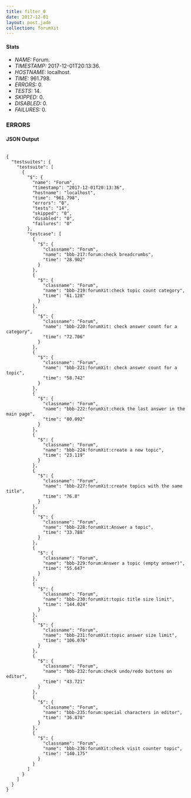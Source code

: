 ```yaml
---
title: filter_0
date: 2017-12-01
layout: post.jade
collection: forumXit
---
```


#### Stats
- *NAME:* Forum.
- *TIMESTAMP:* 2017-12-01T20:13:36.
- *HOSTNAME:* localhost.
- *TIME:* 961.798.
- *ERRORS:* 0.
- *TESTS:* 14.
- *SKIPPED:* 0.
- *DISABLED:* 0.
- *FAILURES:* 0.


### ERRORS


<h4>JSON Output</h4>
<pre><code class="language-json">
{
  "testsuites": {
    "testsuite": [
      {
        "$": {
          "name": "Forum",
          "timestamp": "2017-12-01T20:13:36",
          "hostname": "localhost",
          "time": "961.798",
          "errors": "0",
          "tests": "14",
          "skipped": "0",
          "disabled": "0",
          "failures": "0"
        },
        "testcase": [
          {
            "$": {
              "classname": "Forum",
              "name": "bbb-217:forum:check breadcrumbs",
              "time": "28.902"
            }
          },
          {
            "$": {
              "classname": "Forum",
              "name": "bbb-219:forumXit:check topic count category",
              "time": "61.128"
            }
          },
          {
            "$": {
              "classname": "Forum",
              "name": "bbb-220:forumXit: check answer count for a category",
              "time": "72.706"
            }
          },
          {
            "$": {
              "classname": "Forum",
              "name": "bbb-221:forumXit: check answer count for a topic",
              "time": "58.742"
            }
          },
          {
            "$": {
              "classname": "Forum",
              "name": "bbb-222:forumXit:check the last answer in the main page",
              "time": "80.092"
            }
          },
          {
            "$": {
              "classname": "Forum",
              "name": "bbb-224:forumXit:create a new topic",
              "time": "23.119"
            }
          },
          {
            "$": {
              "classname": "Forum",
              "name": "bbb-227:forumXit:create topics with the same title",
              "time": "76.8"
            }
          },
          {
            "$": {
              "classname": "Forum",
              "name": "bbb-228:forumXit:Answer a topic",
              "time": "33.788"
            }
          },
          {
            "$": {
              "classname": "Forum",
              "name": "bbb-229:forum:Answer a topic (empty answer)",
              "time": "55.647"
            }
          },
          {
            "$": {
              "classname": "Forum",
              "name": "bbb-230:forumXit:topic title size limit",
              "time": "144.024"
            }
          },
          {
            "$": {
              "classname": "Forum",
              "name": "bbb-231:forumXit:topic answer size limit",
              "time": "106.076"
            }
          },
          {
            "$": {
              "classname": "Forum",
              "name": "bbb-232:forum:check undo/redo buttons on editor",
              "time": "43.721"
            }
          },
          {
            "$": {
              "classname": "Forum",
              "name": "bbb-235:forum:special characters in editor",
              "time": "36.878"
            }
          },
          {
            "$": {
              "classname": "Forum",
              "name": "bbb-236:forumXit:check visit counter topic",
              "time": "140.175"
            }
          }
        ]
      }
    ]
  }
}
</code></pre>